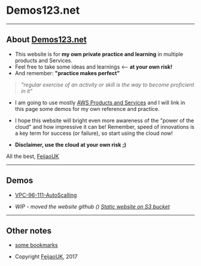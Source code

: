 # Demos123.net

---

## About [Demos123.net](http://demos123.net)

* This website is for **my own private practice and learning** in multiple products and Services.
* Feel free to take some ideas and learnings <-- **at your own risk!**
* And remember: **"practice makes perfect"**
> *"regular exercise of an activity or skill is the way to become proficient in it"*

* I am going to use mostly [AWS Products and Services](https://aws.amazon.com) and I will link in this page some demos for my own reference and practice.

* I hope this website will bright even more awareness of the "power of the cloud" and how impressive it can be!  Remember, speed of innovations is a key term for success (or failure), so start using the cloud now!

* **Disclaimer, use the cloud at your own risk ;)**


All the best,
[FeijaoUK](https://feijaouk.com)

---

## Demos

* [VPC-96-111-AutoScalling](https://github.com/feijaouk/demos123.net/blob/master/docs/vpc-96-111-autoscalling.md)

* *WIP - moved the website github () [Static website on S3 bucket](https://github.com/feijaouk/demos123.net/blob/master/docs/s3-static-website.md)* 

---

## Other notes

* [some bookmarks](https://github.com/feijaouk/demos123.net/blob/master/docs/some-bookmarks.md)

* Copyright [FeijaoUK](https://feijaouk.com), 2017
